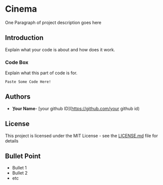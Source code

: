 # Cinema

One Paragraph of project description goes here

## Introduction

Explain what your code is about and how does it work.


### Code Box 

Explain what this part of code is for.

```
Paste Some Code Here!
```

 

## Authors

* **ِYour Name**- [your github ID](https://github.com/your github id)

## License

This project is licensed under the MIT License - see the [LICENSE.md](LICENSE.md) file for details

## Bullet Point

* Bullet 1
* Bullet 2
* etc

